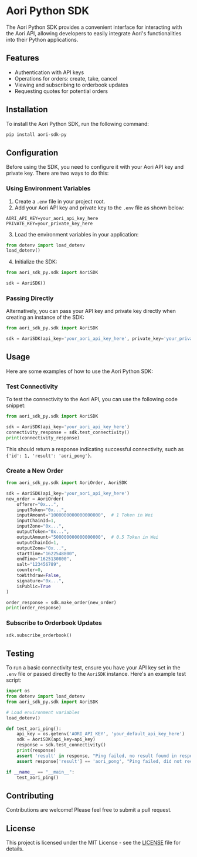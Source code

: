# Aori Python SDK

The Aori Python SDK provides a convenient interface for interacting with the Aori API, allowing developers to easily integrate Aori's functionalities into their Python applications.

## Features

- Authentication with API keys
- Operations for orders: create, take, cancel
- Viewing and subscribing to orderbook updates
- Requesting quotes for potential orders

## Installation

To install the Aori Python SDK, run the following command:

```bash
pip install aori-sdk-py
```

## Configuration

Before using the SDK, you need to configure it with your Aori API key and private key. There are two ways to do this:

### Using Environment Variables

1. Create a `.env` file in your project root.
2. Add your Aori API key and private key to the `.env` file as shown below:

```plaintext
AORI_API_KEY=your_aori_api_key_here
PRIVATE_KEY=your_private_key_here
```

3. Load the environment variables in your application:

```python
from dotenv import load_dotenv
load_dotenv()
```

4. Initialize the SDK:

```python
from aori_sdk_py.sdk import AoriSDK

sdk = AoriSDK()
```

### Passing Directly


Alternatively, you can pass your API key and private key directly when creating an instance of the SDK:

```python
from aori_sdk_py.sdk import AoriSDK

sdk = AoriSDK(api_key='your_aori_api_key_here', private_key='your_private_key_here')
```

## Usage

Here are some examples of how to use the Aori Python SDK:

### Test Connectivity

To test the connectivity to the Aori API, you can use the following code snippet:

```python
from aori_sdk_py.sdk import AoriSDK

sdk = AoriSDK(api_key='your_aori_api_key_here')
connectivity_response = sdk.test_connectivity()
print(connectivity_response)
```

This should return a response indicating successful connectivity, such as `{'id': 1, 'result': 'aori_pong'}`.

### Create a New Order

```python
from aori_sdk_py.sdk import AoriOrder, AoriSDK

sdk = AoriSDK(api_key='your_aori_api_key_here')
new_order = AoriOrder(
    offerer="0x...",
    inputToken="0x...",
    inputAmount="1000000000000000000",  # 1 Token in Wei
    inputChainId=1,
    inputZone="0x...",
    outputToken="0x...",
    outputAmount="500000000000000000",  # 0.5 Token in Wei
    outputChainId=1,
    outputZone="0x...",
    startTime="1622548800",
    endTime="1625130800",
    salt="123456789",
    counter=0,
    toWithdraw=False,
    signature="0x...",
    isPublic=True
)

order_response = sdk.make_order(new_order)
print(order_response)
```

### Subscribe to Orderbook Updates

```python
sdk.subscribe_orderbook()
```

## Testing

To run a basic connectivity test, ensure you have your API key set in the `.env` file or passed directly to the `AoriSDK` instance. Here's an example test script:

```python
import os
from dotenv import load_dotenv
from aori_sdk_py.sdk import AoriSDK

# Load environment variables
load_dotenv()

def test_aori_ping():
    api_key = os.getenv('AORI_API_KEY', 'your_default_api_key_here')
    sdk = AoriSDK(api_key=api_key)
    response = sdk.test_connectivity()
    print(response)
    assert 'result' in response, "Ping failed, no result found in response"
    assert response['result'] == 'aori_pong', "Ping failed, did not receive expected 'aori_pong' response"

if __name__ == "__main__":
    test_aori_ping()
```

## Contributing

Contributions are welcome! Please feel free to submit a pull request.

## License

This project is licensed under the MIT License - see the [LICENSE](LICENSE) file for details.
